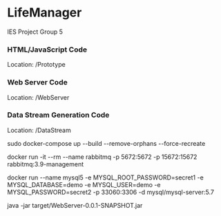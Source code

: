 # LifeManager
IES Project Group 5

### HTML/JavaScript Code

Location: /Prototype

### Web Server Code

Location: /WebServer

### Data Stream Generation Code

Location: /DataStream

sudo docker-compose up --build --remove-orphans --force-recreate

docker run -it --rm --name rabbitmq -p 5672:5672 -p 15672:15672 rabbitmq:3.9-management

docker run --name mysql5 -e MYSQL_ROOT_PASSWORD=secret1 -e MYSQL_DATABASE=demo -e MYSQL_USER=demo -e MYSQL_PASSWORD=secret2 -p 33060:3306 -d mysql/mysql-server:5.7

java -jar target/WebServer-0.0.1-SNAPSHOT.jar
